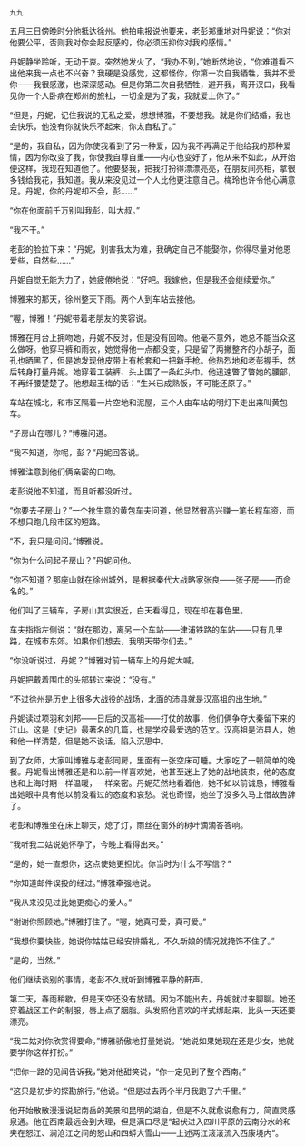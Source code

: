     九九 

   五月三日傍晚时分他抵达徐州。他拍电报说他要来，老彭郑重地对丹妮说：“你对他要公平，否则我对你会起反感的，你必须压抑你对我的感情。”

   丹妮静坐聆听，无动于衷。突然她发火了，“我办不到，”她断然地说，“你难道看不出他来我一点也不兴奋？我硬是没感觉，这都怪你，你第一次自我牺牲，我并不爱你——我很感激，也深深感动。但是你第二次自我牺牲，避开我，离开汉口，我看见你一个人卧病在郑州的旅社，一切全是为了我，我就爱上你了。”

   “但是，丹妮，记住我说的无私之爱，想想博雅，不要想我。就是你们结婚，我也会快乐，他没有你就快乐不起来，你太自私了。”

   “是的，我自私，因为你使我看到了另一种爱，因为我不再满足于他给我的那种爱情，因为你改变了我，你使我自尊自重——内心也变好了，他从来不如此，从开始便这样，我现在知道他了。他要娶我，把我打扮得漂漂亮亮，在朋友间亮相，拿很多钱给我花，我知道。我从来没见过一个人比他更注意自己。梅玲也许令他心满意足。丹妮，你的丹妮却不会，彭……”

   “你在他面前千万别叫我彭，叫大叔。”

   “我不干。”

   老彭的脸拉下来：“丹妮，别害我太为难，我确定自己不能娶你，你得尽量对他恩爱些，自然些……”

   丹妮自觉无能为力了，她疲倦地说：“好吧。我嫁他，但是我还会继续爱你。”

   博雅来的那天，徐州整天下雨。两个人到车站去接他。

   “喔，博雅！”丹妮带着老朋友的笑容说。

   博雅在月台上拥吻她，丹妮不反对，但是没有回吻。他毫不意外，她总不能当众这么做呀。他穿马裤和雨衣，她觉得他一点都没变，只是留了两撇整齐的小胡子，面孔也晒黑了，但是她发现他皮带上有枪套和一把新手枪。他热烈地和老彭握手，然后转身打量丹妮。她穿着工装裤、头上围了一条红头巾。他迅速瞥了瞥她的腰部，不再纤腰楚楚了。他想起玉梅的话：“生米已成熟饭，不可能还原了。”

   车站在城北，和市区隔着一片空地和泥屋，三个人由车站的明灯下走出来叫黄包车。

   “子房山在哪儿？”博雅问道。

   “我不知道，你呢，彭？”丹妮回答说。

   博雅注意到他们俩亲密的口吻。

   老彭说他不知道，而且听都没听过。

   “你要去子房山？”一个抢生意的黄包车夫问道，他显然很高兴赚一笔长程车资，而不想只跑几段市区的短路。

   “不，我只是问问。”博雅说。

   “你为什么问起子房山？”丹妮问他。

   “你不知道？那座山就在徐州城外，是根据秦代大战略家张良——张子房——而命名的。”

   他们叫了三辆车，子房山其实很近，白天看得见，现在却在暮色里。

   车夫指指左侧说：“就在那边，离另一个车站——津浦铁路的车站——只有几里路，在城市东郊。如果你们想去，我明天带你们去。”

   “你没听说过，丹妮？”博雅对前一辆车上的丹妮大喊。

   丹妮把戴着围巾的头部转过来说：“没有。”

   “不过徐州是历史上很多大战役的战场，北面的沛县就是汉高祖的出生地。”

   丹妮读过项羽和刘邦——日后的汉高祖——打仗的故事，他们俩争夺大秦留下来的江山。这是《史记》最著名的几篇，也是学校最爱选的范文。汉高祖是沛县人，她和他一样清楚，但是她不说话，陷入沉思中。

   到了女师，大家叫博雅与老彭同房，里面有一张空床可睡。大家吃了一顿简单的晚餐。丹妮看出博雅还是和以前一样喜欢她，他甚至迷上了她的战地装束，他的态度也和上海时期一样温暖，一样亲密。丹妮茫然地看着他，她不如以前诚恳，博雅看出她眼中具有他以前没看过的态度和哀愁。说也奇怪，她坐了没多久马上借故告辞了。

   老彭和博雅坐在床上聊天，熄了灯，雨丝在窗外的树叶滴滴答答响。

   “我听我二姑说她怀孕了，今晚上看得出来。”

   “是的，她一直想你，这点使她更担忧。你当时为什么不写信？”

   “你知道邮件误投的经过。”博雅牵强地说。

   “我从来没见过比她更痴心的爱人。”

   “谢谢你照顾她。”博雅打住了。“喔，她真可爱，真可爱。”

   “我想你要快些，她说你姑姑已经安排婚礼，不久新娘的情况就掩饰不住了。”

   “是的，当然。”

   他们继续谈别的事情，老彭不久就听到博雅平静的鼾声。

   第二天，春雨稍歇，但是天空还没有放晴。因为不能出去，丹妮就过来聊聊。她还穿着战区工作的制服，唇上点了胭脂。头发照他喜欢的样式绑起来，比头一天还要漂亮。

   “我二姑对你欣赏得要命。”博雅骄傲地打量她说。“她说如果她现在还是少女，她就要学你这样打扮。”

   “把你一路的见闻告诉我，”她对他甜笑说，“你一定见到了整个西南。”

   “这只是初步的探勘旅行。”他说。“但是过去两个半月我跑了六千里。”

   他开始散散漫漫说起南岳的美景和昆明的湖泊，但是不久就愈说愈有力，简直灵感泉通。他在西南最远会到大理，但是满口尽是“起伏进入四川平原的云南分水岭和夹在怒江、澜沧江之间的怒山和四蟒大雪山——上述两江滚滚流入西康境内”。

